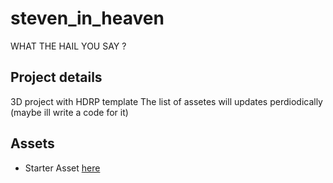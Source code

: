 # steven_in_heaven
WHAT THE HAIL YOU SAY ?

## Project details 
3D project with HDRP template 
The list of assetes will updates perdiodically (maybe ill write a code for it) 

## Assets 
* Starter Asset [here](https://assetstore.unity.com/packages/essentials/starter-assets-third-person-character-controller-196526)
